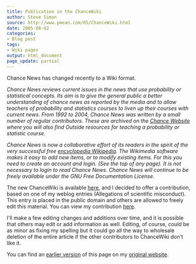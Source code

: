 ```yaml
---
title: Publication in the ChanceWiki
author: Steve Simon
source: http://www.pmean.com/05/ChanceWiki.html
date: 2005-08-02
categories:
- Blog post
tags:
- Wiki pages
output: html_document
page_update: partial
---
```

Chance News has changed recently to a Wiki format.

*Chance News reviews current issues in the news that use probability
or statistical concepts. Its aim is to give the general public a
better understanding of chance news as reported by the media and to
allow teachers of probability and statistics courses to liven up their
courses with current news. From 1992 to 2004, Chance News was written
by a small number of regular contributors. These are archived on the
[Chance Website][cha1] where
you will also find Outside resources for teaching a probability or
statistic course.*

*Chance News is now a collaborative effort of its readers in the
spirit of the very successful free [encyclopedia Wikipedia][wik1].
The Wikimedia software makes it easy to add new items, or to modify
existing items. For this you need to create an account and login. (See
the top of any page). It is not necessary to login to read Chance
News. Chance News will continue to be freely available under the GNU
Free Documentation License.*

The new ChanceWiki is available [here][cha2], and I decided to offer a contribution, based on one of my weblog entries
(Allegations of scientific misconduct). This
entry is placed in the public domain and others are allowed to freely
edit this material. You can view my contribution [here][cha3].

I'll make a few editing changes and additions over time, and it is
possible that others may edit or add information as well. Editing, of
course, could be as minor as fixing my spelling but it could go all the
way to wholesale deletion of the entire article if the other
contributors to ChanceWiki don't like it.

You can find an [earlier version][sim1] of this page on my [original website][sim2].


[sim1]: http://www.pmean.com/05/ChanceWiki.html
[sim2]: http://www.pmean.com/original_site.html

[cha1]: http://www.dartmouth.edu/~chance
[cha2]: http://chance.dartmouth.edu/chancewiki/index.php/Main_Page
[cha3]: http://chance.dartmouth.edu/chancewiki/index.php/Can_you_get_fired_over_the_wording_of_a_questionnaire

[wik1]: http://en.wikipedia.org/wiki/Main_Page